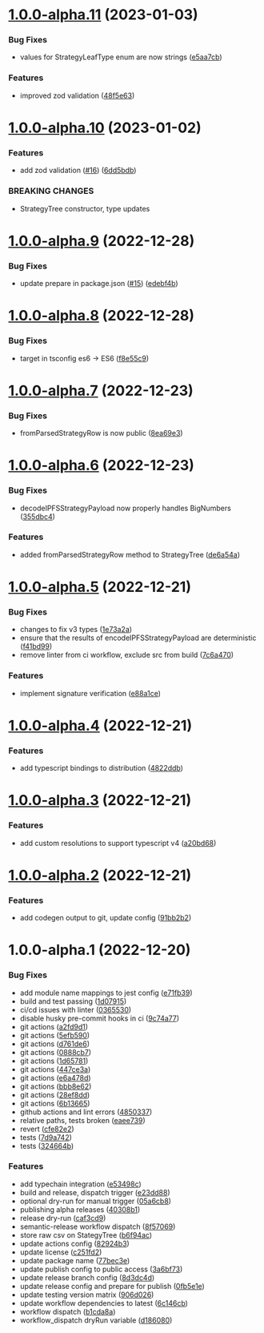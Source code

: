 # [1.0.0-alpha.11](https://github.com/astariaxyz/astaria-sdk/compare/v1.0.0-alpha.10...v1.0.0-alpha.11) (2023-01-03)


### Bug Fixes

* values for StrategyLeafType enum are now strings ([e5aa7cb](https://github.com/astariaxyz/astaria-sdk/commit/e5aa7cba95c517e1e13874847bb71da3dc25d7c0))


### Features

* improved zod validation ([48f5e63](https://github.com/astariaxyz/astaria-sdk/commit/48f5e6365e900ff9cd917c22fba710bcc585e749))

# [1.0.0-alpha.10](https://github.com/astariaxyz/astaria-sdk/compare/v1.0.0-alpha.9...v1.0.0-alpha.10) (2023-01-02)

### Features

- add zod validation ([#16](https://github.com/astariaxyz/astaria-sdk/issues/16)) ([6dd5bdb](https://github.com/astariaxyz/astaria-sdk/commit/6dd5bdb25f2e0749f4846ed05e3a117fdd9a7cf6))

### BREAKING CHANGES

- StrategyTree constructor, type updates

# [1.0.0-alpha.9](https://github.com/astariaxyz/astaria-sdk/compare/v1.0.0-alpha.8...v1.0.0-alpha.9) (2022-12-28)

### Bug Fixes

- update prepare in package.json ([#15](https://github.com/astariaxyz/astaria-sdk/issues/15)) ([edebf4b](https://github.com/astariaxyz/astaria-sdk/commit/edebf4b145335df1a7ef73fae504c8335f0de68e))

# [1.0.0-alpha.8](https://github.com/astariaxyz/astaria-sdk/compare/v1.0.0-alpha.7...v1.0.0-alpha.8) (2022-12-28)

### Bug Fixes

- target in tsconfig es6 -> ES6 ([f8e55c9](https://github.com/astariaxyz/astaria-sdk/commit/f8e55c97041ca1453f1f463c2bbf1e54c6e6ca5d))

# [1.0.0-alpha.7](https://github.com/astariaxyz/astaria-sdk/compare/v1.0.0-alpha.6...v1.0.0-alpha.7) (2022-12-23)

### Bug Fixes

- fromParsedStrategyRow is now public ([8ea69e3](https://github.com/astariaxyz/astaria-sdk/commit/8ea69e3f1ec2720adc9666e82668bec07192d06c))

# [1.0.0-alpha.6](https://github.com/astariaxyz/astaria-sdk/compare/v1.0.0-alpha.5...v1.0.0-alpha.6) (2022-12-23)

### Bug Fixes

- decodeIPFSStrategyPayload now properly handles BigNumbers ([355dbc4](https://github.com/astariaxyz/astaria-sdk/commit/355dbc4f1b10f397c59f0fb76e2d69e7d7dfb1d4))

### Features

- added fromParsedStrategyRow method to StrategyTree ([de6a54a](https://github.com/astariaxyz/astaria-sdk/commit/de6a54aeb8580185ef63a68d676492fd1f15d214))

# [1.0.0-alpha.5](https://github.com/astariaxyz/astaria-sdk/compare/v1.0.0-alpha.4...v1.0.0-alpha.5) (2022-12-21)

### Bug Fixes

- changes to fix v3 types ([1e73a2a](https://github.com/astariaxyz/astaria-sdk/commit/1e73a2a2e9c3fd305010814b18400ef7cef62965))
- ensure that the results of encodeIPFSStrategyPayload are deterministic ([f41bd99](https://github.com/astariaxyz/astaria-sdk/commit/f41bd99757ab3daf2d37882dbde36ae7533ade7b))
- remove linter from ci workflow, exclude src from build ([7c6a470](https://github.com/astariaxyz/astaria-sdk/commit/7c6a470f56e137c022f43aaa20e6bd1a13fafaef))

### Features

- implement signature verification ([e88a1ce](https://github.com/astariaxyz/astaria-sdk/commit/e88a1ce012c79d08821b8f716699fdeb50f504f3))

# [1.0.0-alpha.4](https://github.com/astariaxyz/astaria-sdk/compare/v1.0.0-alpha.3...v1.0.0-alpha.4) (2022-12-21)

### Features

- add typescript bindings to distribution ([4822ddb](https://github.com/astariaxyz/astaria-sdk/commit/4822ddb26ce2254f1c0893406b271a99967e3ad1))

# [1.0.0-alpha.3](https://github.com/astariaxyz/astaria-sdk/compare/v1.0.0-alpha.2...v1.0.0-alpha.3) (2022-12-21)

### Features

- add custom resolutions to support typescript v4 ([a20bd68](https://github.com/astariaxyz/astaria-sdk/commit/a20bd68148538d84fb4bbe0197e5a7fc43b3c3da))

# [1.0.0-alpha.2](https://github.com/astariaxyz/astaria-sdk/compare/v1.0.0-alpha.1...v1.0.0-alpha.2) (2022-12-21)

### Features

- add codegen output to git, update config ([91bb2b2](https://github.com/astariaxyz/astaria-sdk/commit/91bb2b29aebfd949dd905d130affd3bcc0674bed))

# 1.0.0-alpha.1 (2022-12-20)

### Bug Fixes

- add module name mappings to jest config ([e71fb39](https://github.com/astariaxyz/astaria-sdk/commit/e71fb3907513db0d0c9c9b672ac065e7f09481e9))
- build and test passing ([1d07915](https://github.com/astariaxyz/astaria-sdk/commit/1d07915b15b8fd03e5d97ea8745270c5ddf6e959))
- ci/cd issues with linter ([0365530](https://github.com/astariaxyz/astaria-sdk/commit/03655306e51b6aa124bac45e3ab2fec7984f2a2e))
- disable husky pre-commit hooks in ci ([9c74a77](https://github.com/astariaxyz/astaria-sdk/commit/9c74a7753bc4508ee4d2ec238099927ad61188db))
- git actions ([a2fd9d1](https://github.com/astariaxyz/astaria-sdk/commit/a2fd9d1edc139b1fa0430b345c962dd4441359b5))
- git actions ([5efb590](https://github.com/astariaxyz/astaria-sdk/commit/5efb5902b27827ddac21e91ded948a563c62c1bd))
- git actions ([d761de6](https://github.com/astariaxyz/astaria-sdk/commit/d761de68f4fd953c5c0059c589d8674337f76db7))
- git actions ([0888cb7](https://github.com/astariaxyz/astaria-sdk/commit/0888cb731a9af083c4d713fc1140a5248d4d6bb9))
- git actions ([1d65781](https://github.com/astariaxyz/astaria-sdk/commit/1d65781fc08baee58af323ba78d396edee385c1e))
- git actions ([447ce3a](https://github.com/astariaxyz/astaria-sdk/commit/447ce3ae7352ef2e6db85b3d709559d640fa2e4c))
- git actions ([e6a478d](https://github.com/astariaxyz/astaria-sdk/commit/e6a478d63d5e64a4b7dff4e2ad35e862186d9f30))
- git actions ([bbb8e62](https://github.com/astariaxyz/astaria-sdk/commit/bbb8e62fa692ddd3dbaaf623714e9a3dd856ba55))
- git actions ([28ef8dd](https://github.com/astariaxyz/astaria-sdk/commit/28ef8ddc9f0026c066d7e7c9bbf8e61ec0e56424))
- git actions ([6b13665](https://github.com/astariaxyz/astaria-sdk/commit/6b13665b4c78844776f851319bec459677c6bda1))
- github actions and lint errors ([4850337](https://github.com/astariaxyz/astaria-sdk/commit/4850337eb25f9830cb0b26bd89a196faf5899d36))
- relative paths, tests broken ([eaee739](https://github.com/astariaxyz/astaria-sdk/commit/eaee739cda5b9b476c895a84b3a749d4c1bff6b6))
- revert ([cfe82e2](https://github.com/astariaxyz/astaria-sdk/commit/cfe82e28a6df714bc8d239f6b8b42efce3b3dfc7))
- tests ([7d9a742](https://github.com/astariaxyz/astaria-sdk/commit/7d9a742ccf0198dc065ac3daa6a9ced16d5ee061))
- tests ([324664b](https://github.com/astariaxyz/astaria-sdk/commit/324664bbb7953f86ae4a02a081fcf2d52359b82e))

### Features

- add typechain integration ([e53498c](https://github.com/astariaxyz/astaria-sdk/commit/e53498c0216874b9df831e7d66576f00a96780e1))
- build and release, dispatch trigger ([e23dd88](https://github.com/astariaxyz/astaria-sdk/commit/e23dd8844ace3b127c361755bc829f8d9a943644))
- optional dry-run for manual trigger ([05a6cb8](https://github.com/astariaxyz/astaria-sdk/commit/05a6cb8a55b7894a60c08d8ff75dbba6b9d16ed7))
- publishing alpha releases ([40308b1](https://github.com/astariaxyz/astaria-sdk/commit/40308b1f262659902c1344a7c9e2024f376d536e))
- release dry-run ([caf3cd9](https://github.com/astariaxyz/astaria-sdk/commit/caf3cd91b08dcb0dd03cc6e809e868cc9111c113))
- semantic-release workflow dispatch ([8f57069](https://github.com/astariaxyz/astaria-sdk/commit/8f5706942bfee97d9c483d121b05ac518ebb5ea9))
- store raw csv on StategyTree ([b6f94ac](https://github.com/astariaxyz/astaria-sdk/commit/b6f94ac49a2c5fb8860e14018ae8a11b2d7e10bf))
- update actions config ([82924b3](https://github.com/astariaxyz/astaria-sdk/commit/82924b3cea95b602febfca1c6a425f96193671eb))
- update license ([c251fd2](https://github.com/astariaxyz/astaria-sdk/commit/c251fd2def7957b26feec53fd493a64996fb2298))
- update package name ([77bec3e](https://github.com/astariaxyz/astaria-sdk/commit/77bec3e70d72f2af4a13e1fb93473704723c7dbd))
- update publish config to public access ([3a6bf73](https://github.com/astariaxyz/astaria-sdk/commit/3a6bf73375a227f1ffe799d4113f19474e0c2c8b))
- update release branch config ([8d3dc4d](https://github.com/astariaxyz/astaria-sdk/commit/8d3dc4db4e410b7b18ec212c0d0027fe5f8c5ff2))
- update release config and prepare for publish ([0fb5e1e](https://github.com/astariaxyz/astaria-sdk/commit/0fb5e1e66695f874be682bf415958ce954a26fd6))
- update testing version matrix ([906d026](https://github.com/astariaxyz/astaria-sdk/commit/906d0264b4a8a5275896479b41e1671df8c0fd23))
- update workflow dependencies to latest ([6c146cb](https://github.com/astariaxyz/astaria-sdk/commit/6c146cbd96ebef747b73d5885dc95355f3d378e7))
- workflow dispatch ([b1cda8a](https://github.com/astariaxyz/astaria-sdk/commit/b1cda8a88732f8d0404e9b6fc1b829549dbe3c20))
- workflow_dispatch dryRun variable ([d186080](https://github.com/astariaxyz/astaria-sdk/commit/d1860807dd37dc337b3715736ab4167b6faab99b))
